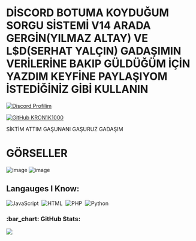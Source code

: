 # DİSCORD BOTUMA KOYDUĞUM SORGU SİSTEMİ V14 ARADA GERGİN(YILMAZ ALTAY) VE L$D(SERHAT YALÇIN) GADAŞIMIN VERİLERİNE BAKIP GÜLDÜĞÜM İÇİN YAZDIM KEYFİNE PAYLAŞIYOM İSTEDİĞİNİZ GİBİ KULLANIN
[![Discord Profilim](https://lanyard.cnrad.dev/api/1108498175653859358)](https://discord.com/users/1108498175653859358)&nbsp;

[![GitHub KRON1K1000](https://img.shields.io/github/followers/KRON1K1000?label=follow&style=social)](https://github.com/KRON1K1000)&nbsp;

SİKTİM ATTIM GAŞUNANI GAŞURUZ GADAŞIM
# GÖRSELLER
![image](https://github.com/user-attachments/assets/02be083f-064a-4371-b153-fc39c71684f0)
![image](https://github.com/user-attachments/assets/e69ca7d0-b1ae-4fa5-940f-f81501adabcc)


## Langauges I Know:
![JavaScript](https://img.shields.io/badge/-JavaScript-05122A?style=flat&logo=javascript)&nbsp;
![HTML](https://img.shields.io/badge/-HTML-05122A?style=flat&logo=HTML5)&nbsp;
![PHP](https://img.shields.io/badge/-PHP-05122A?style=flat&logo=PHP)&nbsp;
![Python](https://img.shields.io/badge/-python-05122A?style=flat&logo=python)&nbsp;

<h3 align="left">:bar_chart: GitHub Stats:</h3>
<p align="left">
<img src="https://github-profile-trophy.vercel.app/?username=KRON1K1000&theme=radical" />
</p>
